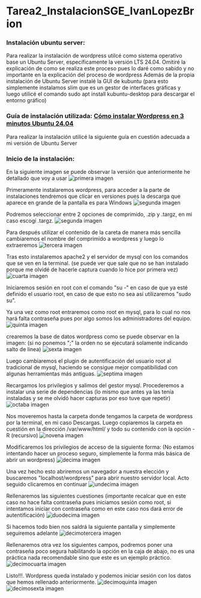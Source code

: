 # Tarea2_InstalacionSGE_IvanLopezBrion
### Instalación ubuntu server:
Para realizar la instalación de wordpress utilcé como sistema operativo base un Ubuntu Server, específicamente la versión LTS 24.04.
Omitiré la explicación de como se realiza este proceso pues lo daré como sabido y no importante en la explicación del proceso de wordpress
Además de la propia instalación de Ubuntu Server instalé la GUI de kubuntu (para esto simplemente instalamos slim que es un gestor de interfaces gráficas y luego utilicé el comando sudo apt install kubuntu-desktop para descargar el entorno gráfico)
### Guía de instalación utilizada: [Cómo instalar Wordpress en 3 minutos Ubuntu 24.04](https://www.youtube.com/watch?v=TequRBpLqLk)
Para realizar la instalación utilicé la siguiente guía en cuestión adecuada a mi versión de Ubuntu Server
### Inicio de la instalación:
En la siguiente imagen se puede observar la versión que anteriormente he detallado que voy a usar
![primera imagen](VirtualBox_ubuntuServer_PracticaSGE_30_09_2025_23_04_12.png)


Primeramente instalaremos wordpress, para acceder a la parte de instalaciones tendremos que clicar en versiones pues la descarga que aparece en grande de la pantalla es para Windows
![segunda imagen](VirtualBox_ubuntuServer_PracticaSGE_30_09_2025_23_05_21.png)

Podremos seleccionar entre 2 opciones de comprimido, .zip y .targz, en mi caso escogí .targz.
![segunda imagen](VirtualBox_ubuntuServer_PracticaSGE_30_09_2025_23_09_17.png)

Para después utilizar el contenido de la careta de manera más sencilla cambiaremos el nombre del comprimido a wordpress y luego lo extraeremos
![tercera imagen](VirtualBox_ubuntuServer_PracticaSGE_30_09_2025_23_10_03.png)

Tras esto instalaremos apache2 y el servidor de mysql con los comandos que se ven en la terminal. (se puede ver que sale que no se han instalado porque me olvidé de hacerle captura cuando lo hice por primera vez)
![cuarta imagen](VirtualBox_ubuntuServer_PracticaSGE_30_09_2025_23_13_39.png)

Iniciaremos sesión en root con el comando "su -" en caso de que ya esté definido el usuario root, en caso de que esto no sea así utilizaremos "sudo su".

Ya una vez como root entraremos como root en mysql, para lo cual no nos hará falta contraseña pues por algo somos los administradores del equipo.
![quinta imagen](VirtualBox_ubuntuServer_PracticaSGE_30_09_2025_23_20_34.png)

crearemos la base de datos wordpress como se puede observar en la imagen: (si no ponemos ";" la orden no se ejecutará solamente indicando salto de linea)
![sexta imagen](VirtualBox_ubuntuServer_PracticaSGE_30_09_2025_23_21_26.png)

Luego cambiaremos el plugin de autentificación del usuario root al tradicional de mysql, haciendo se consigue mejor compatibilidad con algunas herramientas más antiguas.
![septima imagen](VirtualBox_ubuntuServer_PracticaSGE_30_09_2025_23_22_40.png)

Recargamos los privilegios y salimos del gestor mysql.
Procederemos a instalar una serie de dependencias (lo mismo que antes ya las tenía instaladas y se me olvidó hacer capturas por eso tuve que repetir)
![octaba imagen](VirtualBox_ubuntuServer_PracticaSGE_30_09_2025_23_24_03.png)

Nos moveremos hasta la carpeta donde tengamos la carpeta de wordpress por la terminal, en mi caso Descargas.
Luego copiaremos la carpeta en cuestión en la dirección /var/www/html/ y todo su contenido con la opción -R (recursivo)
![novena imagen](VirtualBox_ubuntuServer_PracticaSGE_30_09_2025_23_26_04.png)

Modificaremos los privilegios de acceso de la siguiente forma:
(No estamos intentando hacer un proceso seguro, simplemente la forma más básica de abrir un wordpress)
![decima imagen](VirtualBox_ubuntuServer_PracticaSGE_30_09_2025_23_27_12.png)

Una vez hecho esto abriremos un navegador a nuestra elección y buscaremos "localhost/wordpress" para abrir nuestro servidor local.
Acto seguido clicaremos en continuar
![undecima imagen](VirtualBox_ubuntuServer_PracticaSGE_30_09_2025_23_27_59.png)

Rellenaremos las siguientes cuestiones (importante recalcar que en este caso no hace falta contraseña pues iniciamos sesión como root, si intentamos iniciar con contraseña como en este caso nos dará error de autentificación)
![duodecima imagen](VirtualBox_ubuntuServer_PracticaSGE_30_09_2025_23_30_47.png)

Si hacemos todo bien nos saldrá la siguiente pantalla y simplemente seguiremos adelante
![decimotercera imagen](VirtualBox_ubuntuServer_PracticaSGE_30_09_2025_23_36_24.png)


Rellenaremos otra vez los siguientes campos, podremos poner una contraseña poco segura habilitando la opción en la caja de abajo, no es una práctica nada recomendable sino que este es un ejemplo práctico.
![decimocuarta imagen](VirtualBox_ubuntuServer_PracticaSGE_01_10_2025_01_28_06.png)

Listo!!!. Wordpress queda instalado y podemos iniciar sesión con los datos que hemos rellenado anteriormente.
![decimoquinta imagen](VirtualBox_ubuntuServer_PracticaSGE_01_10_2025_01_28_38.png)
![decimosexta imagen](VirtualBox_ubuntuServer_PracticaSGE_01_10_2025_01_29_00.png)
